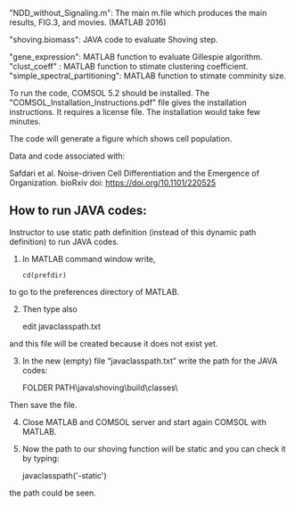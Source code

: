 "NDD_without_Signaling.m": The main m.file which produces the main results, FIG.3, and movies. (MATLAB 2016)

"shoving.biomass": JAVA code to evaluate Shoving step.

"gene_expression": MATLAB function to evaluate Gillespie algorithm. 
"clust_coeff" : MATLAB function to stimate clustering coefficient. 
"simple_spectral_partitioning": MATLAB function to stimate comminity size. 

To run the code, COMSOL 5.2 should be installed. The "COMSOL_Installation_Instructions.pdf" file gives
the installation instructions. It requires a license file. The installation would take few minutes. 

The code will generate a figure which shows cell population.  
 

Data and code associated with:

Safdari et al. Noise-driven Cell Differentiation and the Emergence of Organization.
bioRxiv doi: https://doi.org/10.1101/220525



## How to run JAVA codes:

Instructor to use static path definition (instead of this dynamic path definition) to run JAVA codes.

 
1. In MATLAB command window  write,

       cd(prefdir)

to go to the preferences directory of MATLAB.

2. Then type also

      edit javaclasspath.txt

and this file will be created because it does not exist yet.

3. In the new (empty) file “javaclasspath.txt” write the path for the JAVA codes:

   FOLDER PATH\java\shoving\build\classes\

Then save the file.

4. Close MATLAB and COMSOL server and start again COMSOL with MATLAB.

5. Now the path to our shoving function will be static and you can check it by typing:

     javaclasspath('-static')

the path could be seen.
